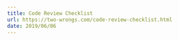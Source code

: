 ```yaml
---
title: Code Review Checklist
url: https://two-wrongs.com/code-review-checklist.html
date: 2019/06/06
---
```

